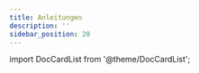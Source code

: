```yaml
---
title: Anleitungen
description: ''
sidebar_position: 20
---
```


import DocCardList from '@theme/DocCardList';

<DocCardList />
